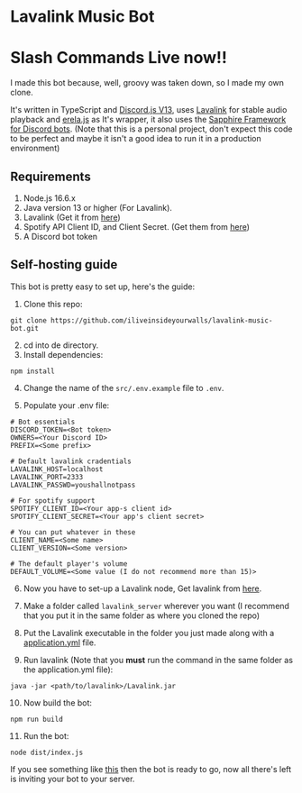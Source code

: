 # Lavalink Music Bot

# Slash Commands Live now!!

I made this bot because, well, groovy was taken down, so I made my own clone.

It's written in TypeScript and [Discord.js V13](https://github.com/discordjs/discord.js/), uses [Lavalink](https://github.com/freyacodes/Lavalink) for stable audio playback and [erela.js](https://github.com/MenuDocs/erela.js) as It's wrapper, it also uses the [Sapphire Framework for Discord bots](https://github.com/sapphiredev/framework/). (Note that this is a personal project, don't expect this code to be perfect and maybe it isn't a good idea to run it in a production environment)

## Requirements

1. Node.js 16.6.x
2. Java version 13 or higher (For Lavalink).
3. Lavalink (Get it from [here](https://github.com/freyacodes/Lavalink/releases))
4. Spotify API Client ID, and Client Secret. (Get them from [here](https://developer.spotify.com/dashboard/applications))
5. A Discord bot token

## Self-hosting guide

This bot is pretty easy to set up, here's the guide:

1. Clone this repo:

```
git clone https://github.com/iliveinsideyourwalls/lavalink-music-bot.git
```

2. cd into de directory.
3. Install dependencies:

```
npm install
```

4. Change the name of the `src/.env.example` file to `.env`.

5. Populate your .env file:

```
# Bot essentials
DISCORD_TOKEN=<Bot token>
OWNERS=<Your Discord ID>
PREFIX=<Some prefix>

# Default lavalink cradentials
LAVALINK_HOST=localhost
LAVALINK_PORT=2333
LAVALINK_PASSWD=youshallnotpass

# For spotify support
SPOTIFY_CLIENT_ID=<Your app-s client id>
SPOTIFY_CLIENT_SECRET=<Your app's client secret>

# You can put whatever in these
CLIENT_NAME=<Some name>
CLIENT_VERSION=<Some version>

# The default player's volume
DEFAULT_VOLUME=<Some value (I do not recommend more than 15)>
```

6. Now you have to set-up a Lavalink node, Get lavalink from [here](https://github.com/freyacodes/Lavalink/releases).

7. Make a folder called `lavalink_server` wherever you want (I recommend that you put it in the same folder as where you cloned the repo)

8. Put the Lavalink executable in the folder you just made along with a [application.yml](https://github.com/freyacodes/Lavalink/blob/master/LavalinkServer/application.yml.example) file.

9. Run lavalink (Note that you **must** run the command in the same folder as the application.yml file):

```
java -jar <path/to/lavalink>/Lavalink.jar
```

10. Now build the bot:

```
npm run build
```

11. Run the bot:

```
node dist/index.js
```

If you see something like [this](https://i.imgur.com/1ewTEM5.png) then the bot is ready to go, now all there's left is inviting your bot to your server.
